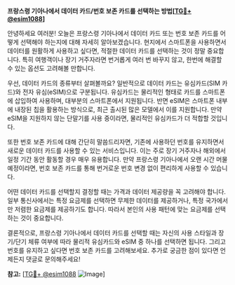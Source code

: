 **프랑스령 기아나에서 데이터 카드/번호 보존 카드를 선택하는 방법[[TG💪+ @esim1088](https://t.me/s/esim1088)]**

안녕하세요 여러분! 오늘은 프랑스령 기아나에서 데이터 카드 또는 번호 보존 카드를 어떻게 선택해야 하는지에 대해 자세히 알아보겠습니다. 현지에서 스마트폰을 사용하면서 데이터를 원활하게 사용하고 싶다면, 적절한 데이터 카드를 선택하는 것이 정말 중요합니다. 특히 여행객이나 장기 거주자라면 번거롭게 여러 번 바꾸지 않고, 한번에 해결할 수 있는 옵션도 고려해볼 만합니다.

우선, 데이터 카드의 종류부터 살펴볼까요? 일반적으로 데이터 카드는 유심카드(SIM 카드)와 전자 유심(eSIM)으로 구분됩니다. 유심카드는 물리적인 형태로 카드를 스마트폰에 삽입하여 사용하며, 대부분의 스마트폰에서 지원됩니다. 반면 eSIM은 스마트폰 내부에 내장된 칩을 활용하는 방식으로, 최근 출시된 많은 모델에서 이를 지원합니다. 만약 eSIM을 지원하지 않는 단말기를 사용 중이라면, 물리적인 유심카드가 더 적합할 것입니다.

또한 번호 보존 카드에 대해 간단히 말씀드리자면, 기존에 사용하던 번호를 유지하면서 새로운 데이터 카드를 사용할 수 있는 서비스입니다. 이는 주로 장기 거주자나 해외에서 일정 기간 동안 활동할 경우 매우 유용합니다. 만약 프랑스령 기아나에서 오랜 시간 머물 예정이라면, 번호 보존 카드를 통해 번거로운 번호 변경 없이 편리하게 사용할 수 있습니다.

어떤 데이터 카드를 선택할지 결정할 때는 가격과 데이터 제공량을 꼭 고려해야 합니다. 일부 통신사에서는 특정 요금제를 선택하면 무제한 데이터를 제공하거나, 특정 국가에서만 저렴한 요금제를 제공하기도 합니다. 따라서 본인의 사용 패턴에 맞는 요금제를 선택하는 것이 중요합니다.

결론적으로, 프랑스령 기아나에서 데이터 카드를 선택할 때는 자신의 사용 스타일과 장기/단기 체류 여부에 따라 물리적 유심카드와 eSIM 중 하나를 선택하면 됩니다. 그리고 번호를 유지하고 싶다면 번호 보존 카드를 고려해보세요. 추가로 궁금한 점이 있다면 언제든지 댓글로 문의해주세요!

**참고:** [[TG💪+ @esim1088](https://t.me/s/esim1088) ![Image](https://i.postimg.cc/Y0z9fWf4/image.png)]